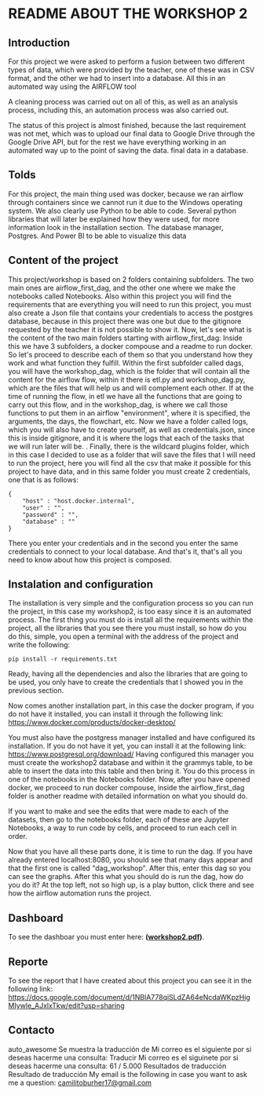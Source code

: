 # README ABOUT THE WORKSHOP 2

## Introduction 

For this project we were asked to perform a fusion between two different types of data, which were provided by the teacher, one of these was in CSV format, and the other we had to insert into a database. All this in an automated way using the AIRFLOW tool

A cleaning process was carried out on all of this, as well as an analysis process, including this, an automation process was also carried out.

The status of this project is almost finished, because the last requirement was not met, which was to upload our final data to Google Drive through the Google Drive API, but for the rest we have everything working in an automated way up to the point of saving the data. final data in a database.

## Tolds

For this project, the main thing used was docker, because we ran airflow through containers since we cannot run it due to the Windows operating system.
We also clearly use Python to be able to code.
Several python libraries that will later be explained how they were used, for more information look in the installation section.
The database manager, Postgres.
And Power BI to be able to visualize this data

## Content of the project
This project/workshop is based on 2 folders containing subfolders. The two main ones are airflow_first_dag, and the other one where we make the notebooks called Notebooks. Also within this project you will find the requirements that are everything you will need to run this project, you must also create a Json file that contains your credentials to access the postgres database, because in this project there was one but due to the gitignore requested by the teacher it is not possible to show it.
Now, let's see what is the content of the two main folders starting with airflow_first_dag:
Inside this we have 3 subfolders, a docker compouse and a readme to run docker. So let's proceed to describe each of them so that you understand how they work and what function they fulfill.
Within the first subfolder called dags, you will have the workshop_dag, which is the folder that will contain all the content for the airflow flow, within it there is etl.py and workshop_dag.py, which are the files that will help us and will complement each other. If at the time of running the flow, in etl we have all the functions that are going to carry out this flow, and in the workshop_dag, is where we call those functions to put them in an airflow "environment", where it is specified, the arguments, the days, the flowchart, etc.
Now we have a folder called logs, which you will also have to create yourself, as well as credentials.json, since this is inside gitignore, and it is where the logs that each of the tasks that we will run later will be. .
Finally, there is the wildcard plugins folder, which in this case I decided to use as a folder that will save the files that I will need to run the project, here you will find all the csv that make it possible for this project to have data, and in this same folder you must create 2 credentials, one that is as follows:
```
{
    "host" : "host.docker.internal",
    "user" : "",
    "password" : "",
    "database" : ""  
}

```
There you enter your credentials and in the second you enter the same credentials to connect to your local database.
And that's it, that's all you need to know about how this project is composed.

## Instalation and configuration
The installation is very simple and the configuration process so you can run the project, in this case my workshop2, is too easy since it is an automated process.
The first thing you must do is install all the requirements within the project, all the libraries that you see there you must install, so how do you do this, simple, you open a terminal with the address of the project and write the following:
```
pip install -r requirements.txt

```
Ready, having all the dependencies and also the libraries that are going to be used, you only have to create the credentials that I showed you in the previous section.

Now comes another installation part, in this case the docker program, if you do not have it installed, you can install it through the following link: https://www.docker.com/products/docker-desktop/ 

You must also have the postgress manager installed and have configured its installation. If you do not have it yet, you can install it at the following link: https://www.postgresql.org/download/ 
Having configured this manager you must create the workshop2 database and within it the grammys table, to be able to insert the data into this table and then bring it. You do this process in one of the notebooks in the Notebooks folder.
Now, after you have opened docker, we proceed to run docker compouse, inside the airflow_first_dag folder is another readme with detailed information on what you should do.

If you want to make and see the edits that were made to each of the datasets, then go to the notebooks folder, each of these are Jupyter Notebooks, a way to run code by cells, and proceed to run each cell in order.

Now that you have all these parts done, it is time to run the dag. If you have already entered localhost:8080, you should see that many days appear and that the first one is called "dag_workshop". After this, enter this dag so you can see the graphs.
After this what you should do is run the dag, how do you do it? At the top left, not so high up, is a play button, click there and see how the airflow automation runs the project.

## Dashboard

To see the dashboar you must enter here: **([workshop2.pdf](https://github.com/JuancaBurbano/workshop2/files/15057543/workshop2.pdf))**.

## Reporte
To see the report that I have created about this project you can see it in the following link: https://docs.google.com/document/d/1NBlA778qiSLdZA64eNcdaWKpzHigMIywle_AJxlxTkw/edit?usp=sharing 
## Contacto

auto_awesome
Se muestra la traducción de Mi correo es el siguiente por si deseas hacerme una consulta:
Traducir Mi correo es el siguinete por si deseas hacerme una consulta:
61 / 5.000
Resultados de traducción
Resultado de traducción
My email is the following in case you want to ask me a question: camilitoburher17@gmail.com
